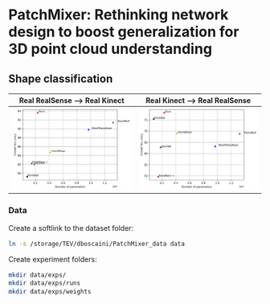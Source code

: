 # PatchMixer: Rethinking network design to boost generalization for 3D point cloud understanding

## Shape classification

| Real RealSense &xrarr; Real Kinect | Real Kinect &xrarr; Real RealSense |
|:---:|:---:|
| ![](rr_rk.png "From Real RealSense to Real Kinect") | ![](rk_rr.png "From Real Kinect to Real RealSense") |

### Data

Create a softlink to the dataset folder:

```bash
ln -s /storage/TEV/dboscaini/PatchMixer_data data
```

Create experiment folders:

```bash
mkdir data/exps/
mkdir data/exps/runs
mkdir data/exps/weights
```

